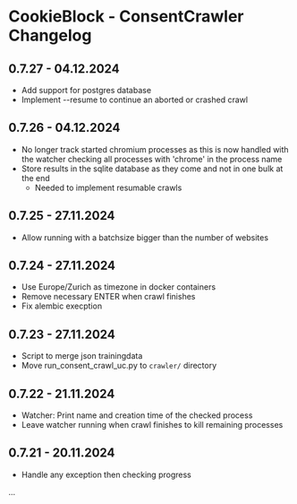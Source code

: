 # CookieBlock - ConsentCrawler Changelog

## 0.7.27 - 04.12.2024
* Add support for postgres database
* Implement --resume to continue an aborted or crashed crawl

## 0.7.26 - 04.12.2024
* No longer track started chromium processes as this is now handled with the watcher checking all processes with 'chrome' in the process name
* Store results in the sqlite database as they come and not in one bulk at the end
    * Needed to implement resumable crawls

## 0.7.25 - 27.11.2024
* Allow running with a batchsize bigger than the number of websites

## 0.7.24 - 27.11.2024
* Use Europe/Zurich as timezone in docker containers
* Remove necessary ENTER when crawl finishes
* Fix alembic execption

## 0.7.23 - 27.11.2024
* Script to merge json trainingdata
* Move run_consent_crawl_uc.py to `crawler/` directory

## 0.7.22 - 21.11.2024
* Watcher: Print name and creation time of the checked process
* Leave watcher running when crawl finishes to kill remaining processes

## 0.7.21 - 20.11.2024
* Handle any exception then checking progress

...

